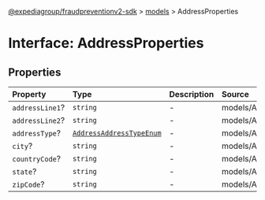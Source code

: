 [@expediagroup/fraudpreventionv2-sdk](../../index.md) > [models](../index.md) > AddressProperties

# Interface: AddressProperties

## Properties

| Property | Type | Description | Source |
| :------ | :------ | :------ | :------ |
| `addressLine1`? | `string` | - | models/Address.ts:73 |
| `addressLine2`? | `string` | - | models/Address.ts:74 |
| `addressType`? | [`AddressAddressTypeEnum`](../type-aliases/AddressAddressTypeEnum.md) | - | models/Address.ts:72 |
| `city`? | `string` | - | models/Address.ts:75 |
| `countryCode`? | `string` | - | models/Address.ts:78 |
| `state`? | `string` | - | models/Address.ts:76 |
| `zipCode`? | `string` | - | models/Address.ts:77 |
